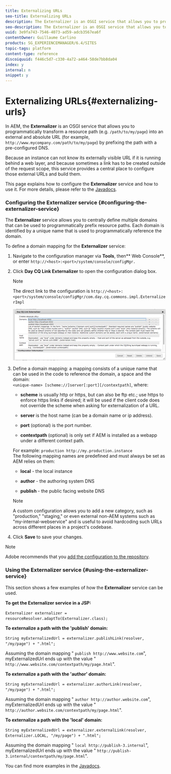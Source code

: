 ```yaml
---
title: Externalizing URLs
seo-title: Externalizing URLs
description: The Externalizer is an OSGI service that allows you to programmatically transform a resource path into an external and absolute URL
seo-description: The Externalizer is an OSGI service that allows you to programmatically transform a resource path into an external and absolute URL
uuid: 3e9fa743-7546-4073-ad59-adcb3567ea6f
contentOwner: Guillaume Carlino
products: SG_EXPERIENCEMANAGER/6.4/SITES
topic-tags: platform
content-type: reference
discoiquuid: f446c5d7-c330-4a72-a464-58de7bb8da04
index: y
internal: n
snippet: y
---
```


# Externalizing URLs{#externalizing-urls}

In AEM, the **Externalizer** is an OSGI service that allows you to programmatically transform a resource path (e.g. `/path/to/my/page`) into an external and absolute URL (for example, `http://www.mycompany.com/path/to/my/page`) by prefixing the path with a pre-configured DNS.

Because an instance can not know its externally visible URL if it is running behind a web layer, and because sometimes a link has to be created outside of the request scope, this service provides a central place to configure those external URLs and build them.

This page explains how to configure the **Externalizer** service and how to use it. For more details, please refer to the [Javadocs](/sites/developing/using/reference-materials/javadoc/com/day/cq/commons/Externalizer).

### Configuring the Externalizer service {#configuring-the-externalizer-service}

The **Externalizer** service allows you to centrally define multiple domains that can be used to programmatically prefix resource paths. Each domain is identified by a unique name that is used to programmatically reference the domain.

To define a domain mapping for the **Externalizer** service:

1. Navigate to the configuration manager via **Tools**, then** Web Console**, or enter `http://<host>:<port>/system/console/configMgr.`
1. Click **Day CQ Link Externalizer** to open the configuration dialog box.

   >[!NOTE]
   >
   >The direct link to the configuration is `http://<host>:<port>/system/console/configMgr/com.day.cq.commons.impl.ExternalizerImpl`

   ![](assets/chlimage_1-44.png)

1. Define a domain mapping: a mapping consists of a unique name that can be used in the code to reference the domain, a space and the domain:  
   `<unique-name> [scheme://]server[:port][/contextpath]`, where:

    * **scheme** is usually http or https, but can also be ftp etc.; use https to enforce https links if desired; it will be used if the client code does not override the scheme when asking for externalization of a URL.  
    
    * **server** is the host name (can be a domain name or ip address).  
    
    * **port** (optional) is the port number.  
    
    * **contextpath** (optional) is only set if AEM is installed as a webapp under a different context path.

   For example: `production http://my.production.instance`  
   The following mapping names are predefined and must always be set as AEM relies on them:

    * **local** - the local instance
    * **author** - the authoring system DNS  
    
    * **publish** - the public facing website DNS

   >[!NOTE]
   >
   >A custom configuration allows you to add a new category, such as "production," "staging," or even external non-AEM systems such as "my-internal-webservice" and is useful to avoid hardcoding such URLs across different places in a project's codebase.

1. Click **Save** to save your changes.

>[!NOTE]
>
>Adobe recommends that you [add the configuration to the repository](../../../sites/deploying/using/configuring.md#addinganewconfigurationtotherepository).

### Using the Externalizer service {#using-the-externalizer-service}

This section shows a few examples of how the **Externalizer** service can be used.

**To get the Externalizer service in a JSP:**

`Externalizer externalizer = resourceResolver.adaptTo(Externalizer.class);`

**To externalize a path with the 'publish' domain:**

`String myExternalizedUrl = externalizer.publishLink(resolver, "/my/page") + ".html";`

Assuming the domain mapping " `publish http://www.website.com`", myExternalizedUrl ends up with the value " `http://www.website.com/contextpath/my/page.html`".

**To externalize a path with the 'author' domain:**

`String myExternalizedUrl = externalizer.authorLink(resolver, "/my/page") + ".html";`

Assuming the domain mapping " `author http://author.website.com`", myExternalizedUrl ends up with the value " `http://author.website.com/contextpath/my/page.html`".

**To externalize a path with the 'local' domain:**

`String myExternalizedUrl = externalizer.externalLink(resolver, Externalizer.LOCAL, "/my/page") + ".html";`

Assuming the domain mapping " `local http://publish-3.internal`", myExternalizedUrl ends up with the value " `http://publish-3.internal/contextpath/my/page.html`".

You can find more examples in the [Javadocs](/sites/developing/using/reference-materials/javadoc/com/day/cq/commons/Externalizer).
